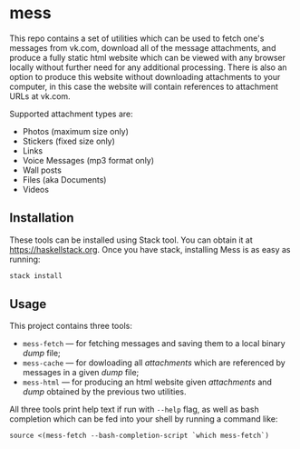 # mess

This repo contains a set of utilities which can be used to fetch one's messages
from vk.com, download all of the message attachments, and produce a fully static
html website which can be viewed with any browser locally without further need
for any additional processing. There is also an option to produce this website
without downloading attachments to your computer, in this case the website will
contain references to attachment URLs at vk.com.

Supported attachment types are:
  * Photos (maximum size only)
  * Stickers (fixed size only)
  * Links
  * Voice Messages (mp3 format only)
  * Wall posts
  * Files (aka Documents)
  * Videos

## Installation

These tools can be installed using Stack tool. You can obtain it at
https://haskellstack.org. Once you have stack, installing Mess is as easy as
running:

```sh
stack install
```

## Usage

This project contains three tools:

 * `mess-fetch` — for fetching messages and saving them to a local binary *dump*
   file;
 * `mess-cache` — for dowloading all *attachments* which are referenced by
   messages in a given *dump* file;
 * `mess-html` — for producing an html website given *attachments* and *dump*
   obtained by the previous two utilities.

All three tools print help text if run with `--help` flag, as well as bash
completion which can be fed into your shell by running a command like:

```
source <(mess-fetch --bash-completion-script `which mess-fetch`)
```
